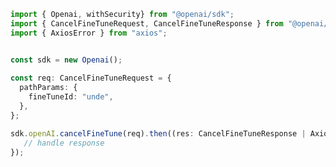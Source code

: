 <!-- Start SDK Example Usage -->
```typescript
import { Openai, withSecurity} from "@openai/sdk";
import { CancelFineTuneRequest, CancelFineTuneResponse } from "@openai/sdk/src/sdk/models/operations";
import { AxiosError } from "axios";


const sdk = new Openai();
    
const req: CancelFineTuneRequest = {
  pathParams: {
    fineTuneId: "unde",
  },
};

sdk.openAI.cancelFineTune(req).then((res: CancelFineTuneResponse | AxiosError) => {
   // handle response
});
```
<!-- End SDK Example Usage -->
